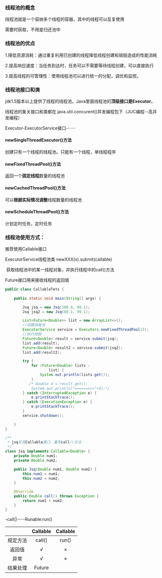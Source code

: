 ### 线程池的概念

线程池就是一个容纳多个线程的容器，其中的线程可以反复使用

需要时获取，不用是归还池中

### 线程池的优点

1.降低资源消耗：通过重复利用已创建的线程降低线程创建和销毁造成的性能消耗

2.提高响应速度：当任务到达时，任务可以不需要等待线程创建，可以直接执行

3.提高线程的可管理性：使用线程池可以进行统一的分配，调优和监控。

### 线程池接口和类

jdk1.5版本以上提供了线程的线程池，Java里面线程池的**顶级接口是Executor**。

线程池的象关接口和类都在 java.util.concurent()并发编程包下（JUC编程--高并发编程）

Executor-ExecutorService接口-······

#### newSingleThreadExecutor()方法

创建只有一个线程的线程池。只能有一个线程，单线程程序

#### newFixedThreadPool()方法

返回一个**固定线程**数量的线程池

#### newCachedThreadPool()方法

可以**根据实际情况调整**线程数量的线程池

#### newScheduleThreadPool()方法

计划定时任务，定时任务

### 线程池使用方式：

推荐使用Callable接口 

ExecutorService线程池类  newXXX(x).submit(callable)

​	获取线程池中的某一线程对象，并执行线程中的call()方法

Future接口用来接收线程的返回值

```java
public class CallableTets {
 
    public static void main(String[] args) {

        Jsq jsq = new Jsq(100.9, 99.1);
        Jsq jsq2 = new Jsq(88.1, 99.1);

        List<Future<Double>> list = new ArrayList<>();
        //创建线程池
        ExecutorService service = Executors.newFixedThreadPool(2);
        //执行线程
        Future<Double> result = service.submit(jsq);
        list.add(result);
        Future<Double> result2 = service.submit(jsq2);
        list.add(result2);

        try {
            for (Future<Double> lists :
                    list) {
                System.out.println(lists.get());
            }
           /* Double d = result.get();
            System.out.println("=======>>"+d);*/
        } catch (InterruptedException e) {
            e.printStackTrace();
        } catch (ExecutionException e) {
            e.printStackTrace();
        }
        service.shutdown();

    }
}

/**
 * jsq实现Callable接口，重写call()方法
 */
class Jsq implements Callable<Double> {
    private Double num1;
    private Double num2;

    public Jsq(Double num1, Double num2) {
        this.num1 = num1;
        this.num2 = num2;
    }

    @Override
    public Double call() throws Exception {
        return num1 + num2;
    }
}
```

-call()----Runable:run()

|          | Callable | Callable |
| :------: | :------: | :------: |
| 规定方法 |  call()  |  run()   |
|  返回值  |    √     |    ×     |
|   异常   |    √     |    ×     |
| 结果处理 |  Future  |          |

